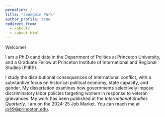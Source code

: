 ```yaml
---
permalink: /
title: "Jeongmin Park"
author_profile: true
redirect_from: 
  - /about/
  - /about.html
---
```


Welcome! 

I am a Ph.D candidate in the Department of Politics at Princeton University, and a Graduate Fellow at Princeton Institute of International and Regional Studies (PIIRS).

I study the distributional consequences of international conflict, with a substantive focus on historical political economy, state capacity, and gender. My dissertation examines how governments selectively impose discriminatory labor policies targeting women in response to veteran grievances. My work has been published at the *International Studies Quarterly*. I am on the 2024-25 Job Market. You can reach me at jp49@princeton.edu.

